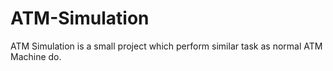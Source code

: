 # ATM-Simulation
ATM Simulation is a small project which perform similar task as normal ATM Machine do.
